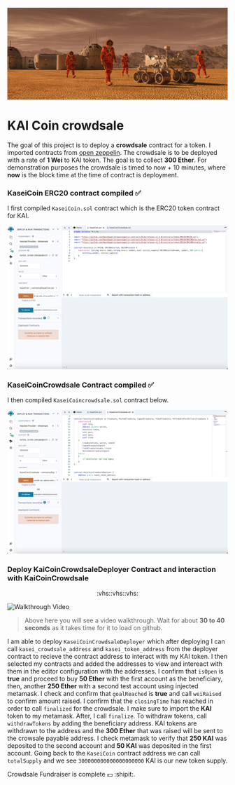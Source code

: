 ![](./images/application-image.png)

# KAI Coin crowdsale

The goal of this project is to deploy a **crowdsale** contract for a token. I imported contracts from [open zeppelin](https://github.com/OpenZeppelin/openzeppelin-contracts/blob/release-v2.5.0/contracts/crowdsale/Crowdsale.sol). The crowdsale is to be deployed with a rate of **1 Wei** to KAI token. The goal is to collect **300 Ether**. For demonstration purposes the crowdsale is timed to now + 10 minutes, where **now** is the block time at the time of contract is deployment. 

### KaseiCoin ERC20 contract compiled ✅
I first compiled `KaseiCoin.sol` contract which is the ERC20 token contract for KAI. 

![KaseiCoin ERC20 contract](./images/kai_coin.jpg)

### KaseiCoinCrowdsale Contract compiled ✅
I then compiled `KaseiCoincrowdsale.sol` contract below.

![KaseiCoinCrowdsale Contract](./images/crowdsale_contract.jpg)


### Deploy KaiCoinCrowdsaleDeployer Contract and interaction with KaiCoinCrowdsale

<p align = "center"> :vhs::vhs::vhs: </p>

![Walkthrough Video](./images/output.gif)

> Above here you will see a video walkthrough. Wait for about **30 to 40 seconds** as it takes time for it to load on github. 

I am able to deploy `KaseiCoinCrowdsaleDeployer` which after deploying I can call `kasei_crowdsale_address` and `kasei_token_address` from the deployer contract to recieve the contract address to interact with my KAI token. I then selected my contracts and added the addresses to view and intereact with them in the editor configuration with the addresses. I confirm that `isOpen` is **true** and proceed to buy **50 Ether** with the first account as the beneficiary, then, another **250 Ether** with a second test account using injected metamask. I check and confirm that `goalReached` is **true** and call `weiRaised` to confirm amount raised. I confirm that the `closingTime` has reached in order to call `finalized` for the crowdsale. I make sure to import the **KAI** token to my metamask. After, I call `finalize`. To withdraw tokens, call `withdrawTokens` by adding the beneficiary address. KAI tokens are withdrawn to the address and the **300 Ether** that was raised will be sent to the crowsale payable address. I check metamask to verify that **250 KAI** was deposited to the second account and **50 KAI** was deposited in the first account. Going back to the `KaseiCoin` contract address we can call `totalSupply` and we see `300000000000000000000` KAI is our new token supply. 
 
Crowdsale Fundraiser is complete 💵 :shipit:.
